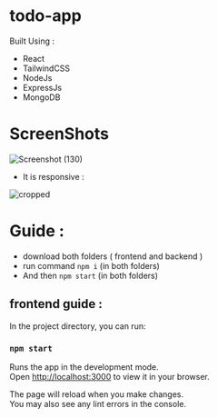 # todo-app

Built Using :
- React
- TailwindCSS
- NodeJs
- ExpressJs
- MongoDB

# ScreenShots
![Screenshot (130)](https://user-images.githubusercontent.com/63463921/167530417-fcb1e2eb-8eb5-4504-8b18-f7d824f6ba54.png)
- It is responsive : 

![cropped](https://user-images.githubusercontent.com/63463921/167530381-1dfd22fb-1802-48ee-aedd-dd61c00c9bf5.png)


# Guide : 

- download both folders ( frontend and backend )
- run command `npm i` (in both folders)
- And then `npm start` (in both folders)



## frontend guide : 
In the project directory, you can run:

### `npm start`

Runs the app in the development mode.\
Open [http://localhost:3000](http://localhost:3000) to view it in your browser.

The page will reload when you make changes.\
You may also see any lint errors in the console.
